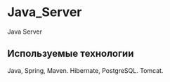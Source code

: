 # Java_Server
Java Server

## Используемые технологии

Java, Spring, Maven.
Hibernate, PostgreSQL.
Tomcat.
